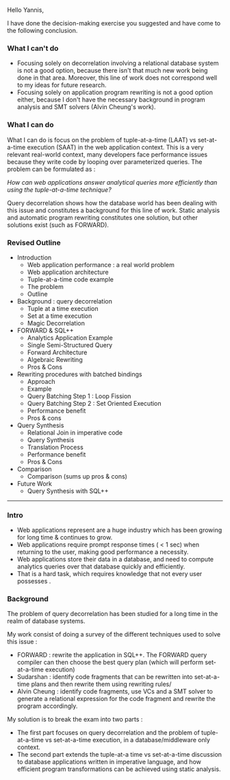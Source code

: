 Hello Yannis,

I have done the decision-making exercise you suggested and have come to the following conclusion.

### What I can't do

 - Focusing solely on decorrelation involving a relational database system is not a good option, because there isn't that much new work being done in that area. Moreover, this line of work does not correspond well to my ideas for future research.
 - Focusing solely on application program rewriting is not a good option either, because I don't have the necessary background in program analysis and SMT solvers (Alvin Cheung's work).

### What I can do

What I can do is focus on the problem of tuple-at-a-time (LAAT) vs set-at-a-time execution (SAAT) in the web application context. This is a very relevant real-world context, many developers face performance issues because they write code by looping over parameterized queries. The problem can be formulated as :

*How can web applications answer analytical queries more efficiently than using the tuple-at-a-time technique?*

Query decorrelation shows how the database world has been dealing with this issue and constitutes a background for this line of work. Static analysis and automatic program rewriting constitutes one solution, but other solutions exist (such as FORWARD).

### Revised Outline

- Introduction
   - Web application performance : a real world problem
   - Web application architecture
   - Tuple-at-a-time code example
   - The problem
   - Outline
- Background : query decorrelation
  - Tuple at a time execution
  - Set at a time execution
  - Magic Decorrelation
- FORWARD & SQL++
   - Analytics Application Example
   - Single Semi-Structured Query
   - Forward Architecture
   - Algebraic Rewriting
   - Pros & Cons
- Rewriting procedures with batched bindings
   - Approach
   - Example
   - Query Batching Step 1 : Loop Fission
   - Query Batching Step 2 : Set Oriented Execution
   - Performance benefit
   - Pros & cons
- Query Synthesis
   - Relational Join in imperative code
   - Query Synthesis
   - Translation Process
   - Performance benefit
   - Pros & Cons
- Comparison 
  - Comparison (sums up pros & cons)
- Future Work
  - Query Synthesis with SQL++


-------

### Intro

 - Web applications represent are a huge industry which has been growing for long time & continues to grow.
 - Web applications require prompt response times ( < 1 sec) when returning to the user, making good performance a necessity. 
 - Web applications store their data in a database, and need to compute analytics queries over that database quickly and efficiently.
 - That is a hard task, which requires knowledge that not every user possesses . 

### Background
The problem of query decorrelation has been studied for a long time in the realm of database systems. 

My work consist of doing a survey of the different techniques used to solve this issue :

 - FORWARD : rewrite the application in SQL++. The FORWARD query compiler can then choose the best query plan (which will perform set-at-a-time execution)
 - Sudarshan : identify code fragments that can be rewritten into set-at-a-time plans and then rewrite them using rewriting rules/
 - Alvin Cheung : identify code fragments, use VCs and a SMT solver to generate a relational expression for the code fragment and rewrite the program accordingly.

My solution is to break the exam into two parts : 

 - The first part focuses on query decorrelation and the problem of tuple-at-a-time vs set-at-a-time execution, in a database/middleware only context.
 - The second part extends the tuple-at-a time vs set-at-a-time discussion to database applications written in imperative language, and how efficient program transformations can be achieved using static analysis.



